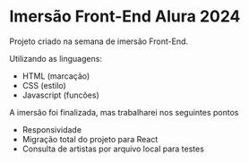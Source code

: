 # Imersão Front-End Alura 2024

Projeto criado na semana de imersão Front-End.

Utilizando as linguagens:
- HTML (marcação)
- CSS (estilo)
- Javascript (funcões)

A imersão foi finalizada, mas trabalharei nos seguintes pontos
- Responsividade
- Migração total do projeto para React
- Consulta de artistas por arquivo local para testes
